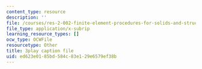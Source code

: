 ```yaml
---
content_type: resource
description: ''
file: /courses/res-2-002-finite-element-procedures-for-solids-and-structures-spring-2010/ed623e0185bd584c83e129e6579ef38b_6pHHh67t6F8.vtt
file_type: application/x-subrip
learning_resource_types: []
ocw_type: OCWFile
resourcetype: Other
title: 3play caption file
uid: ed623e01-85bd-584c-83e1-29e6579ef38b
---
```

